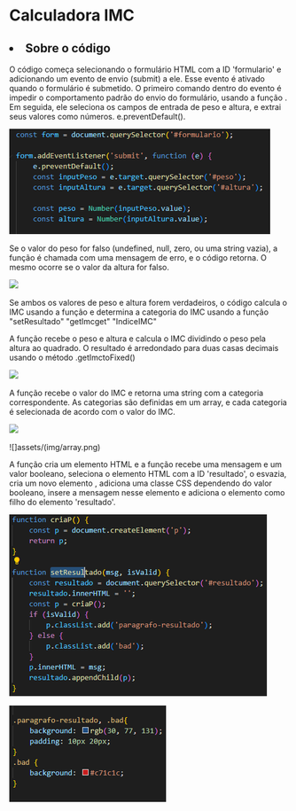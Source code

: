 <h1>Calculadora IMC</h1>

<h2><li>Sobre o código</li></h2>
<p>O código começa selecionando o formulário HTML com a ID 'formulario' e adicionando um evento de envio (submit) a ele. Esse evento é ativado quando o formulário é submetido. O primeiro comando dentro do evento é impedir o comportamento padrão do envio do formulário, usando a função . Em seguida, ele seleciona os campos de entrada de peso e altura, e extrai seus valores como números. e.preventDefault(). </p>

![](assets/img/1.png)

<p>Se o valor do peso for falso (undefined, null, zero, ou uma string vazia), a função é chamada com uma mensagem de erro, e o código retorna. O mesmo ocorre se o valor da altura for falso. </p>

![](assets/img/inv%C3%A1lido.png)

<P>Se ambos os valores de peso e altura forem verdadeiros, o código calcula o IMC usando a função e determina a categoria do IMC usando a função "setResultado" "getImcget" "IndiceIMC"</p>
<p>
A função recebe o peso e altura e calcula o IMC dividindo o peso pela altura ao quadrado. O resultado é arredondado para duas casas decimais usando o método .getImctoFixed()
</p>

![](assets/img/c%C3%A1lculo.png)

<p>A função recebe o valor do IMC e retorna uma string com a categoria correspondente. As categorias são definidas em um array, e cada categoria é selecionada de acordo com o valor do IMC.</p>

![](assets/img/V%C3%A1lido.png)

![]assets/(img/array.png)

<p>A função cria um elemento HTML e a função recebe uma mensagem e um valor booleano, seleciona o elemento HTML com a ID 'resultado', o esvazia, cria um novo elemento , adiciona uma classe CSS dependendo do valor booleano, insere a mensagem nesse elemento e adiciona o elemento como filho do elemento 'resultado'.</p>

![](assets/img/p.png)

![](assets/img/p%20css.png)
